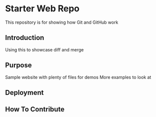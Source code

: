 # Starter Web Repo

This repository is for showing how Git and GitHub work

## Introduction
Using this to showcase diff and merge

## Purpose

Sample website with plenty of files for demos
More examples to look at

## Deployment

## How To Contribute